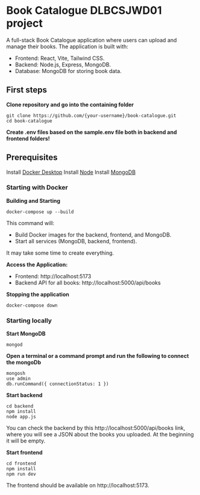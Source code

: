 # Book Catalogue DLBCSJWD01 project

A full-stack Book Catalogue application where users can upload and manage their books. The application is built with:

- Frontend: React, Vite, Tailwind CSS.
- Backend: Node.js, Express, MongoDB.
- Database: MongoDB for storing book data.

## First steps

**Clone repository and go into the containing folder**

```
git clone https://github.com/{your-username}/book-catalogue.git
cd book-catalogue
```

**Create .env files based on the sample.env file both in backend and frontend folders!**

## Prerequisites

Install [Docker Desktop](https://www.docker.com/products/docker-desktop/)
Install [Node](https://nodejs.org/en/download/package-manager)
Install [MongoDB](https://www.mongodb.com/try/download/community)

### Starting with Docker

**Building and Starting**

```
docker-compose up --build
```

This command will:

- Build Docker images for the backend, frontend, and MongoDB.
- Start all services (MongoDB, backend, frontend).

It may take some time to create everything.

**Access the Application:**

- Frontend: http://localhost:5173
- Backend API for all books: http://localhost:5000/api/books

**Stopping the application**

```
docker-compose down
```

### Starting locally

**Start MongoDB**

```
mongod
```

**Open a terminal or a command prompt and run the following to connect the mongoDb**

```
mongosh
use admin
db.runCommand({ connectionStatus: 1 })
```

**Start backend**

```
cd backend
npm install
node app.js
```

You can check the backend by this http://localhost:5000/api/books link, where you will see a JSON about the books you uploaded. At the beginning it will be empty.

**Start frontend**

```
cd frontend
npm install
npm run dev
```

The frontend should be available on http://localhost:5173.
